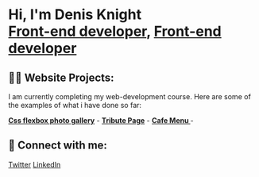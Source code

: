 <h1>Hi, I'm Denis Knight <br/><a href="https://github.com/DenisknightOtieno">Front-end developer</a>, <a href="www.linkedin.com/in/denis-knight-269477233">Front-end developer</a> </h1>

<h2>👨‍💻 Website Projects:</h2>
<p>I am currently completing my web-development course. Here are some of the examples of what i have done so far:
</p>
   <b><a href="https://www.freecodecamp.org/learn/2022/responsive-web-design/build-a-tribute-page-project/build-a-tribute-page">Css flexbox photo gallery</a></b>
- <b><a href="https://www.freecodecamp.org/learn/2022/responsive-web-design/build-a-tribute-page-project/build-a-tribute-page">Tribute Page</a></b>
- <b><a href="https://www.freecodecamp.org/learn/2022/responsive-web-design/learn-basic-css-by-building-a-cafe-menu/step-91">Cafe Menu </a> </b>
  -
<h2> 🤳 Connect with me:</h2>

<a href="https://twitter.com/@denisknight13">Twitter</a>
<a href="www.linkedin.com/in/denis-knight-269477233">LinkedIn</a>


